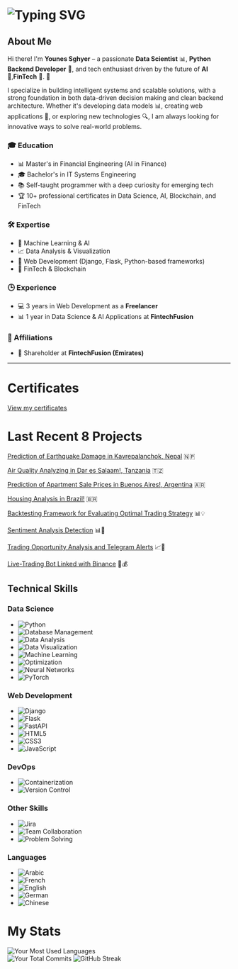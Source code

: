 # ![Typing SVG](https://readme-typing-svg.herokuapp.com?center=true&vCenter=true&size=30&width=650&height=50&lines=Welcome,+I'm+Younes!+👋;I'm+a+Data+Scientist+📊;I'm+a+Web+Developer+🐍)

## About Me

Hi there! I'm **Younes Sghyer** – a passionate **Data Scientist** 📊, **Python Backend Developer** 🐍, and tech enthusiast driven by the future of **AI** 🤖,**FinTech** 💸. 🚀

I specialize in building intelligent systems and scalable solutions, with a strong foundation in both data-driven decision making and clean backend architecture. Whether it's developing data models 📊, creating web applications 🐍, or exploring new technologies 🔍, I am always looking for innovative ways to solve real-world problems.

### 🎓 Education
- 📊 Master's in Financial Engineering (AI in Finance)  
- 🎓 Bachelor's in IT Systems Engineering  
- 📚 Self-taught programmer with a deep curiosity for emerging tech  
- 🏆 10+ professional certificates in Data Science, AI, Blockchain, and FinTech  

### 🛠️ Expertise
- 🤖 Machine Learning & AI  
- 📈 Data Analysis & Visualization  
- 🐍 Web Development (Django, Flask, Python-based frameworks)  
- 💸 FinTech & Blockchain  

### 🕒 Experience
- 💻 3 years in Web Development as a **Freelancer**  
- 📊 1 year in Data Science & AI Applications at **FintechFusion**  

### 🤝 Affiliations
- 🏢 Shareholder at **FintechFusion (Emirates)**

---


# Certificates
[View my certificates](https://github.com/Younes202/Software-Devloper-Younes/tree/master/Certificates)


# Last Recent 8 Projects

[Prediction of Earthquake Damage in Kavrepalanchok, Nepal](https://github.com/Younes202/Predict-Earthquake-Damage-in-Kavrepalanchok) 🇳🇵

[Air Quality Analyzing in Dar es Salaam!, Tanzania](https://github.com/Younes202/Air-Quality-Analyzing-in-Dar-es-Salaam-) 🇹🇿

[Prediction of Apartment Sale Prices in Buenos Aires!, Argentina](https://github.com/Younes202/Apartment-Sales-in-Buenos-Aires) 🇦🇷

[Housing Analysis in Brazil!](https://github.com/Younes202/Housing-Analysis-in-Brazil) 🇧🇷

[Backtesting Framework for Evaluating Optimal Trading Strategy](https://github.com/Younes202/Backtester-Framework)  📊💡

[Sentiment Analysis Detection](https://github.com/Younes202/Sentiment-Analysis) 📊💬

[Trading Opportunity Analysis and Telegram Alerts](https://github.com/Younes202/TelegramBot-Alerts-Decision) 📈📲

[Live-Trading Bot Linked with Binance](https://github.com/Younes202/LiveTradingBot) 🚀💰

## Technical Skills

### Data Science
- ![Python](https://img.shields.io/badge/Python-3776AB.svg?style=for-the-badge&logo=Python&logoColor=white)
- ![Database Management](https://img.shields.io/badge/Database%20Management-003B57.svg?style=for-the-badge&logo=PostgreSQL&logoColor=white)
- ![Data Analysis](https://img.shields.io/badge/Data%20Analysis-1F425F.svg?style=for-the-badge)
- ![Data Visualization](https://img.shields.io/badge/Data%20Visualization-9ACD32.svg?style=for-the-badge&logo=Tableau&logoColor=white)
- ![Machine Learning](https://img.shields.io/badge/Machine%20Learning-FFA500.svg?style=for-the-badge&logo=TensorFlow&logoColor=white)
- ![Optimization](https://img.shields.io/badge/Optimization-FFD700.svg?style=for-the-badge)
- ![Neural Networks](https://img.shields.io/badge/Neural%20Networks-4B0082.svg?style=for-the-badge&logo=Keras&logoColor=white)
- ![PyTorch](https://img.shields.io/badge/PyTorch-EE4C2C.svg?style=for-the-badge&logo=PyTorch&logoColor=white)

### Web Development
- ![Django](https://img.shields.io/badge/Django-092E20.svg?style=for-the-badge&logo=Django&logoColor=white)
- ![Flask](https://img.shields.io/badge/Flask-000000.svg?style=for-the-badge&logo=Flask&logoColor=white)
- ![FastAPI](https://img.shields.io/badge/FastAPI-009688.svg?style=for-the-badge&logo=FastAPI&logoColor=white)
- ![HTML5](https://img.shields.io/badge/HTML5-E34F26.svg?style=for-the-badge&logo=HTML5&logoColor=white)
- ![CSS3](https://img.shields.io/badge/CSS3-1572B6.svg?style=for-the-badge&logo=CSS3&logoColor=white)
- ![JavaScript](https://img.shields.io/badge/JavaScript-F7DF1E.svg?style=for-the-badge&logo=JavaScript&logoColor=black)

### DevOps
- ![Containerization](https://img.shields.io/badge/Containerization-2496ED.svg?style=for-the-badge&logo=Docker&logoColor=white)
- ![Version Control](https://img.shields.io/badge/Version%20Control-181717.svg?style=for-the-badge&logo=GitHub&logoColor=white)

### Other Skills
- ![Jira](https://img.shields.io/badge/Jira-0052CC.svg?style=for-the-badge&logo=Jira&logoColor=white)
- ![Team Collaboration](https://img.shields.io/badge/Team%20Collaboration-FF6347.svg?style=for-the-badge&logo=Microsoft%20Teams&logoColor=white)
- ![Problem Solving](https://img.shields.io/badge/Problem%20Solving-FF4500.svg?style=for-the-badge&logo=Wolfram%20Mathematica&logoColor=white)

### Languages
- ![Arabic](https://img.shields.io/badge/Arabic-Native-5C33FF.svg?style=flat-square&logo=Arabic&logoColor=white)
- ![French](https://img.shields.io/badge/French-Proficient-0078D4.svg?style=flat-square&logo=French&logoColor=white)
- ![English](https://img.shields.io/badge/English-Proficient-217346.svg?style=flat-square&logo=English&logoColor=white)
- ![German](https://img.shields.io/badge/German-Basic-FFD700.svg?style=flat-square&logo=German&logoColor=black)
- ![Chinese](https://img.shields.io/badge/Chinese-Basic-FFD700.svg?style=flat-square&logo=Chinese&logoColor=black)



# My Stats

<div>
  <!-- Most Used Languages in the center -->
  <img src="https://github-readme-stats.vercel.app/api/top-langs/?username=Younes202&layout=compact&theme=algolia&hide=html&langs_count=10&width=500&height=150" alt="Your Most Used Languages"/>
</div>

<div>
  <!-- Total Commits, GitHub Stars, and Contributions on the same line -->
  <img src="https://github-readme-stats.vercel.app/api?username=Younes202&show_icons=true&count_private=true&theme=algolia&hide=stars,prs,issues,contribs&width=500&height=350" alt="Your Total Commits"/>
  <img src="https://github-readme-streak-stats.herokuapp.com/?user=Younes202&theme=algolia&hide_border=true&width=500&height=150" alt="GitHub Streak"/>
</div>


